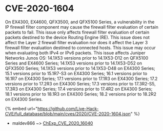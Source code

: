 # CVE-2020-1604

On EX4300, EX4600, QFX3500, and QFX5100 Series, a vulnerability in the IP firewall filter component may cause the firewall filter evaluation of certain packets to fail. This issue only affects firewall filter evaluation of certain packets destined to the device Routing Engine (RE). This issue does not affect the Layer 2 firewall filter evaluation nor does it affect the Layer 3 firewall filter evaluation destined to connected hosts. This issue may occur when evaluating both IPv4 or IPv6 packets. This issue affects Juniper Networks Junos OS: 14.1X53 versions prior to 14.1X53-D12 on QFX5100 Series and EX4600 Series; 14.1X53 versions prior to 14.1X53-D52 on QFX3500 Series; 14.1X53 versions prior to 14.1X53-D48 on EX4300 Series; 15.1 versions prior to 15.1R7-S3 on EX4300 Series; 16.1 versions prior to 16.1R7 on EX4300 Series; 17.1 versions prior to 17.1R3 on EX4300 Series; 17.2 versions prior to 17.2R3 on EX4300 Series; 17.3 versions prior to 17.3R2-S5, 17.3R3 on EX4300 Series; 17.4 versions prior to 17.4R2 on EX4300 Series; 18.1 versions prior to 18.1R3 on EX4300 Series; 18.2 versions prior to 18.2R2 on EX4300 Series.

{% embed url="https://github.com/Live-Hack-CVE/full_database/blob/main/cves/2020/CVE-2020-1604.json" %}


* maldev866 ~> [ChExp_CVE_2020_16040](https://zeste.alice-snow.ru/2020/database/cve-2020-1604/chexp_cve_2020_16040-maldev866)
